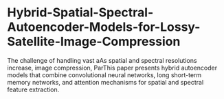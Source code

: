 # Hybrid-Spatial-Spectral-Autoencoder-Models-for-Lossy-Satellite-Image-Compression
The challenge of handling vast aAs spatial and spectral resolutions increase, image compression, ParThis paper presents hybrid autoencoder models that combine convolutional neural networks, long short-term memory networks, and attention mechanisms for spatial and spectral feature extraction.
